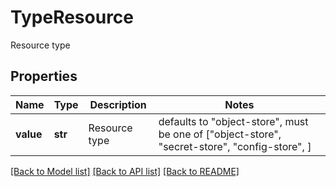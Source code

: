 # TypeResource

Resource type

## Properties
Name | Type | Description | Notes
------------ | ------------- | ------------- | -------------
**value** | **str** | Resource type | defaults to "object-store",  must be one of ["object-store", "secret-store", "config-store", ]

[[Back to Model list]](../README.md#documentation-for-models) [[Back to API list]](../README.md#documentation-for-api-endpoints) [[Back to README]](../README.md)


